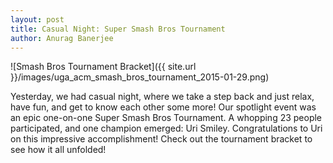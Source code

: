 ```yaml
---
layout: post
title: Casual Night: Super Smash Bros Tournament
author: Anurag Banerjee
---
```


![Smash Bros Tournament Bracket]({{ site.url }}/images/uga_acm_smash_bros_tournament_2015-01-29.png)

Yesterday, we had casual night, where we take a step back and just relax, have fun, and get to know each other some more! Our spotlight event was an epic one-on-one Super Smash Bros Tournament. A whopping 23 people participated, and one champion emerged: Uri Smiley. Congratulations to Uri on this impressive accomplishment! Check out the tournament bracket to see how it all unfolded!
